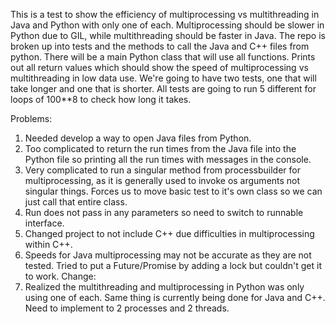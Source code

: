 This is a test to show the efficiency of multiprocessing vs multithreading in Java and Python with only one of each. Multiprocessing should be slower in Python due to GIL, while multithreading should be faster in Java.
The repo is broken up into tests and the methods to call the Java and C++ files from python. There will be a main Python class that will use all functions. Prints out all return values which should show the speed of multiprocessing vs multithreading in low data use.
We're going to have two tests, one that will take longer and one that is shorter.
All tests are going to run 5 different for loops of 100**8 to check how long it takes.

Problems: 
1. Needed develop a way to open Java files from Python. 
2. Too complicated to return the run times from the Java file into the Python file so printing all the run times with messages in the console.
3. Very complicated to run a singular method from processbuilder for multiprocessing, as it is generally used to invoke os arguments not singular things. Forces us to move basic test to it's own class so we can just call that entire class.
4. Run does not pass in any parameters so need to switch to runnable interface.
5. Changed project to not include C++ due difficulties in multiprocessing within C++.
6. Speeds for Java multiprocessing may not be accurate as they are not tested. Tried to put a Future/Promise by adding a lock but couldn't get it to work.
Change: 
1. Realized the multithreading and multiprocessing in Python was only using one of each. Same thing is currently being done for Java and C++. Need to implement to 2 processes and 2 threads.